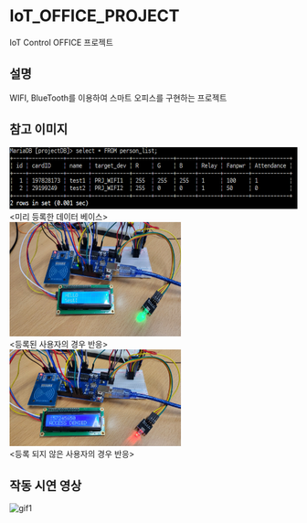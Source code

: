 # IoT_OFFICE_PROJECT  
IoT Control OFFICE 프로젝트  

## 설명  
WIFI, BlueTooth를 이용하여 스마트 오피스를 구현하는 프로젝트

## 참고 이미지  
![img1](presentation_data/데이터베이스.PNG)  
<미리 등록한 데이터 베이스>  
<img src="presentation_data/등록된경우.jpg" width="300" height="200">  
<등록된 사용자의 경우 반응>  
<img src="presentation_data/미등록된경우.jpg" width="300" heigth="200">  
<등록 되지 않은 사용자의 경우 반응>  

## 작동 시연 영상  
![gif1](presentation_data/GIFMaker_me.gif)  
